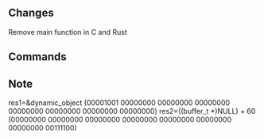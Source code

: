 ## Changes
Remove main function in C and Rust

## Commands

## Note
res1=&dynamic_object (00001001 00000000 00000000 00000000 00000000 00000000 00000000 00000000)
res2=((buffer_t *)NULL) + 60 (00000000 00000000 00000000 00000000 00000000 00000000 00000000 00111100)
